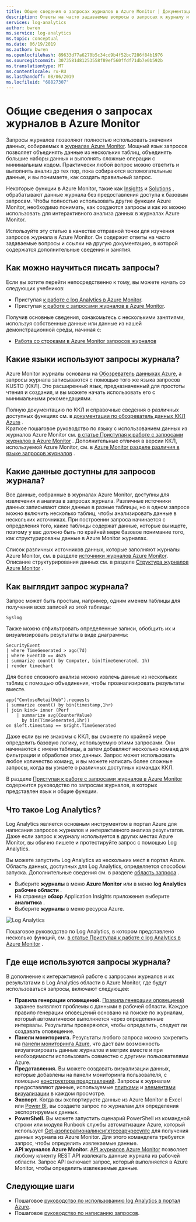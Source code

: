 ```yaml
---
title: Общие сведения о запросах журналов в Azure Monitor | Документация Майкрософт
description: Ответы на часто задаваемые вопросы о запросах к журналу и о том, как приступить к их использованию.
services: log-analytics
author: bwren
ms.service: log-analytics
ms.topic: conceptual
ms.date: 06/19/2019
ms.author: bwren
ms.openlocfilehash: 89633d77a6270b5c34cd9b4f52bc7286f84b1976
ms.sourcegitcommit: 3073581d81253558f89ef560ffdf71db7e0b592b
ms.translationtype: MT
ms.contentlocale: ru-RU
ms.lasthandoff: 08/06/2019
ms.locfileid: "68827307"
---
```

# <a name="overview-of-log-queries-in-azure-monitor"></a>Общие сведения о запросах журналов в Azure Monitor
Запросы журналов позволяют полностью использовать значения данных, собираемых в [журналах Azure Monitor](../platform/data-platform-logs.md). Мощный язык запросов позволяет объединять данные из нескольких таблиц, объединять большие наборы данных и выполнять сложные операции с минимальным кодом. Практически любой вопрос можно ответить и выполнить анализ до тех пор, пока собираются вспомогательные данные, и вы понимаете, как создать правильный запрос.

Некоторые функции в Azure Monitor, такие как [Insights](../insights/insights-overview.md) и [Solutions](../insights/solutions-inventory.md) , обрабатывают данные журнала без предоставления доступа к базовым запросам. Чтобы полностью использовать другие функции Azure Monitor, необходимо понимать, как создаются запросы и как их можно использовать для интерактивного анализа данных в журналах Azure Monitor.

Используйте эту статью в качестве отправной точки для изучения запросов журнала в Azure Monitor. Он содержит ответы на часто задаваемые вопросы и ссылки на другую документацию, в которой содержатся дополнительные сведения и занятия.

## <a name="how-can-i-learn-how-to-write-queries"></a>Как можно научиться писать запросы?
Если вы хотите перейти непосредственно к тому, вы можете начать со следующих учебников:

- Приступая [к работе с log Analytics в Azure Monitor](get-started-portal.md).
- Приступая [к работе с запросами журналов в Azure Monitor](get-started-queries.md).

Получив основные сведения, ознакомьтесь с несколькими занятиями, используя собственные данные или данные из нашей демонстрационной среды, начиная с: 

- [Работа со строками в Azure Monitor запросов журналов](string-operations.md)
 
## <a name="what-language-do-log-queries-use"></a>Какие языки используют запросы журнала?
Azure Monitor журналы основаны на [Обозреватель данныхах Azure](/azure/data-explorer), а запросы журнала записываются с помощью того же языка запросов KUSTO (ККЛ). Это расширенный язык, предназначенный для простоты чтения и создания, и вы можете начать использовать его с минимальными рекомендациями.

Полную документацию по ККЛ и справочные сведения о различных доступных функциях см. в [документации по обозреватель данных ККЛ Azure](/azure/kusto/query) .<br>
Краткое пошаговое руководство по языку с использованием данных из журналов Azure Monitor см. [в статье Приступая к работе с запросами журналов в Azure Monitor](get-started-queries.md) .
Дополнительные отличия в версии ККЛ, используемой Azure Monitor, см. в [Azure Monitor разделе различия в языке запросов журналов](data-explorer-difference.md) .

## <a name="what-data-is-available-to-log-queries"></a>Какие данные доступны для запросов журнала?
Все данные, собранные в журналах Azure Monitor, доступны для извлечения и анализа в запросах журнала. Различные источники данных записывают свои данные в разные таблицы, но в одном запросе можно включить несколько таблиц, чтобы анализировать данные в нескольких источниках. При построении запроса начинается с определения того, какие таблицы содержат данные, которые вы ищете, поэтому у вас должно быть по крайней мере базовое понимание того, как структурированы данные в Azure Monitor журналах.

Список различных источников данных, которые заполняют журналы Azure Monitor, см. в разделе [источники журналов Azure Monitor](../platform/data-platform-logs.md#sources-of-azure-monitor-logs).<br>
Описание структурирования данных см. в разделе [Структура журналов Azure Monitor](logs-structure.md) .

## <a name="what-does-a-log-query-look-like"></a>Как выглядит запрос журнала?
Запрос может быть простым, например, одним именем таблицы для получения всех записей из этой таблицы:

```Kusto
Syslog
```

Также можно отфильтровать определенные записи, обобщить их и визуализировать результаты в виде диаграммы:

```
SecurityEvent
| where TimeGenerated > ago(7d)
| where EventID == 4625
| summarize count() by Computer, bin(TimeGenerated, 1h)
| render timechart 
```

Для более сложного анализа можно извлечь данные из нескольких таблиц с помощью объединения, чтобы проанализировать результаты вместе.

```Kusto
app("ContosoRetailWeb").requests
| summarize count() by bin(timestamp,1hr)
| join kind= inner (Perf
    | summarize avg(CounterValue) 
      by bin(TimeGenerated,1hr))
on $left.timestamp == $right.TimeGenerated
```
Даже если вы не знакомы с ККЛ, вы сможете по крайней мере определить базовую логику, используемую этими запросами. Они начинаются с имени таблицы, а затем добавляют несколько команд для фильтрации и обработки этих данных. Запрос может использовать любое количество команд, и вы можете написать более сложные запросы, когда вы узнаете о различных доступных командах ККЛ.

В разделе [Приступая к работе с запросами журналов в Azure Monitor](get-started-queries.md) содержится руководство по запросам журналов, в которых представлен язык и общие функции.<br>


## <a name="what-is-log-analytics"></a>Что такое Log Analytics?
Log Analytics является основным инструментом в портал Azure для написания запросов журналов и интерактивного анализа результатов. Даже если запрос к журналу используется в других местах Azure Monitor, вы обычно пишете и протестируйте запрос с помощью Log Analytics.

Вы можете запустить Log Analytics из нескольких мест в портал Azure. Область данных, доступных для Log Analytics, определяется способом запуска. Дополнительные сведения см. в разделе [область запроса](scope.md) .

- Выберите **журналы** в меню **Azure Monitor** или в меню **log Analytics рабочие области** .
- На странице **обзор** Application Insights приложения выберите **аналитика** .
- Выберите **журналы** в меню ресурса Azure.

![Log Analytics](media/log-query-overview/log-analytics.png)

Пошаговое руководство по Log Analytics, в котором представлено несколько функций, см. [в статье Приступая к работе с log Analytics в Azure Monitor](get-started-portal.md) .

## <a name="where-else-are-log-queries-used"></a>Где еще используются запросы журнала?
В дополнение к интерактивной работе с запросами журналов и их результатами в Log Analytics области в Azure Monitor, где будут использоваться запросы, включают следующее:

- **Правила генерации оповещений.** [Правила генерации оповещений](../platform/alerts-overview.md) заранее выявляют проблемы с данными в рабочей области.  Каждое правило генерации оповещений основано на поиске по журналам, который автоматически выполняется через определенные интервалы.  Результаты проверяются, чтобы определить, следует ли создавать оповещение.
- **Панели мониторинга.** Результаты любого запроса можно закрепить на [панели мониторинга Azure](../learn/tutorial-logs-dashboards.md), что даст вам возможность визуализировать данные журналов и метрик вместе и при необходимости использовать совместно с другими пользователями Azure.
- **Представления.**  Вы можете создавать визуализации данных, которые добавлены на панели мониторинга пользователя, с помощью [конструктора представлений](../platform/view-designer.md).  Запросы к журналам предоставляют данные, используемые [плитками](../platform/view-designer-tiles.md) и [элементами визуализации](../platform/view-designer-parts.md) в каждом просмотре.  
- **Экспорт.**  Когда вы экспортируете данные из Azure Monitor в Excel или [Power BI](../platform/powerbi.md), вы создаете запрос по журналам для определения экспортируемых данных.
- **PowerShell.** Вы можете запустить сценарий PowerShell из командной строки или модуля Runbook службы автоматизации Azure, который использует [Get-азоператионалинсигхтссеарчресултс](/powershell/module/az.operationalinsights/get-azoperationalinsightssearchresult) для получения данных журнала из Azure Monitor.  Для этого командлета требуется запрос, чтобы определить извлекаемые данные.
- **API журналов Azure Monitor.**  [API журналов Azure Monitor](https://dev.loganalytics.io) позволяет любому клиенту REST API извлекать данные журнала из рабочей области.  Запрос API включает запрос, который выполняется в Azure Monitor, чтобы определить извлекаемые данные.


## <a name="next-steps"></a>Следующие шаги
- Пошаговое [руководство по использованию log Analytics в портал Azure](get-started-portal.md).
- Пошаговое [руководство по написанию запросов](get-started-queries.md).
